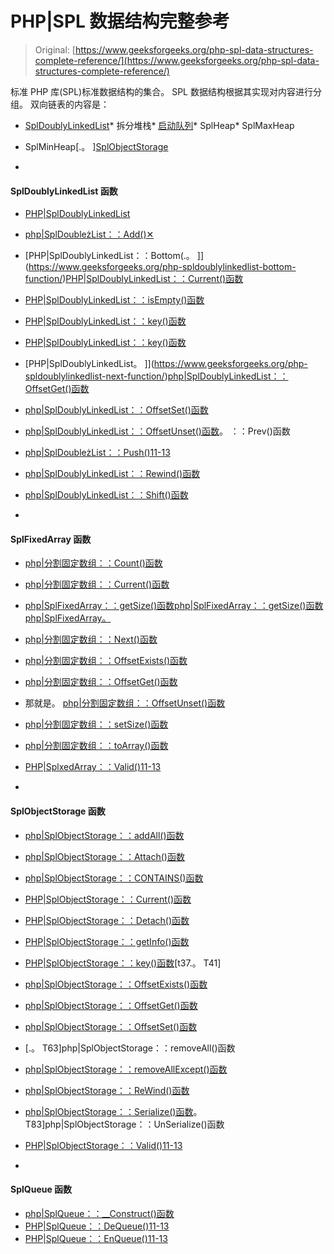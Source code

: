 # PHP|SPL 数据结构完整参考

> Original: [https://www.geeksforgeeks.org/php-spl-data-structures-complete-reference/](https://www.geeksforgeeks.org/php-spl-data-structures-complete-reference/)

标准 PHP 库(SPL)标准数据结构的集合。 SPL 数据结构根据其实现对内容进行分组。 双向链表的内容是：

*   [SplDoublyLinkedList](#SplDoublyLinkedList)*   拆分堆栈*   [启动队列](#SplQueue)*   SplHeap*   SplMaxHeap

*   SplMinHeap[.。 ][SplObjectStorage](#SplObjectStorage)

*

#### SplDoublyLinkedList 函数

*   [PHP|SplDoublyLinkedList](https://www.geeksforgeeks.org/spldoublylinkedlist-in-php/)
*   [php|SplDoubleżList：：Add()✕](https://www.geeksforgeeks.org/php-spldoublylinkedlist-add-function/)
*   [PHP|SplDoublyLinkedList：：Bottom(.。 ]](https://www.geeksforgeeks.org/php-spldoublylinkedlist-bottom-function/)[PHP|SplDoublyLinkedList：：Current()函数](https://www.geeksforgeeks.org/php-spldoublylinkedlist-current-function/)
*   [PHP|SplDoublyLinkedList：：isEmpty()函数](https://www.geeksforgeeks.org/php-spldoublylinkedlist-isempty-function/)
*   [PHP|SplDoublyLinkedList：：key()函数](https://www.geeksforgeeks.org/php-spldoublylinkedlist-key-function/)
*   [PHP|SplDoublyLinkedList：：key()函数](https://www.geeksforgeeks.org/php-spldoublylinkedlist-next-function/)
*   [PHP|SplDoublyLinkedList。 ]](https://www.geeksforgeeks.org/php-spldoublylinkedlist-next-function/)[php|SplDoublyLinkedList：：OffsetGet()函数](https://www.geeksforgeeks.org/php-spldoublylinkedlist-offsetget-function/)

*   [php|SplDoublyLinkedList：：OffsetSet()函数](https://www.geeksforgeeks.org/php-spldoublylinkedlist-offsetset-function/)
*   [php|SplDoublyLinkedList：：OffsetUnset()函数](https://www.geeksforgeeks.org/php-spldoublylinkedlist-offsetunset-function/)。 ：：Prev()函数
*   [php|SplDoubleżList：：Push()11-13](https://www.geeksforgeeks.org/php-spldoublylinkedlist-push-function/)
*   [php|SplDoublyLinkedList：：Rewind()函数](https://www.geeksforgeeks.org/php-spldoublylinkedlist-rewind-function/)
*   [php|SplDoublyLinkedList：：Shift()函数](https://www.geeksforgeeks.org/php-spldoublylinkedlist-shift-function/)

*

#### SplFixedArray 函数

*   [php|分割固定数组：：Count()函数](https://www.geeksforgeeks.org/php-splfixedarray-count-function/)
*   [php|分割固定数组：：Current()函数](https://www.geeksforgeeks.org/php-splfixedarray-current-function/)
*   [php|SplFixedArray：：getSize()函数](https://www.geeksforgeeks.org/php-splfixedarray-getsize-function/)[php|SplFixedArray：：getSize()函数](https://www.geeksforgeeks.org/php-splfixedarray-getsize-function/)[php|SplFixedArray。](https://www.geeksforgeeks.org/php-splfixedarray-current-function/)
*   [php|分割固定数组：：Next()函数](https://www.geeksforgeeks.org/php-splfixedarray-next-function/)
*   [php|分割固定数组：：OffsetExists()函数](https://www.geeksforgeeks.org/php-splfixedarray-offsetexists-function/)

*   [php|分割固定数组：：OffsetGet()函数](https://www.geeksforgeeks.org/php-splfixedarray-offsetget-function/)
*   那就是。 [php|分割固定数组：：OffsetUnset()函数](https://www.geeksforgeeks.org/php-splfixedarray-rewind-function/)
*   [php|分割固定数组：：setSize()函数](https://www.geeksforgeeks.org/php-splfixedarray-setsize-function/)
*   [php|分割固定数组：：toArray()函数](https://www.geeksforgeeks.org/php-splfixedarray-toarray-function/)
*   [PHP|SplxedArray：：Valid()11-13](https://www.geeksforgeeks.org/php-splfixedarray-valid-function/)

*

#### SplObjectStorage 函数

*   [php|SplObjectStorage：：addAll()函数](https://www.geeksforgeeks.org/php-splobjectstorage-addall-function/)
*   [php|SplObjectStorage：：Attach()函数](https://www.geeksforgeeks.org/php-splobjectstorage-attach-function/)
*   [php|SplObjectStorage：：CONTAINS()函数](https://www.geeksforgeeks.org/php-splobjectstorage-contains-function/)

*   [PHP|SplObjectStorage：：Current()函数](https://www.geeksforgeeks.org/php-splobjectstorage-current-function/)
*   [PHP|SplObjectStorage：：Detach()函数](https://www.geeksforgeeks.org/php-splobjectstorage-detach-function/)
*   [PHP|SplObjectStorage：：getInfo()函数](https://www.geeksforgeeks.org/php-splobjectstorage-getinfo-function/)
*   [PHP|SplObjectStorage：：key()函数](https://www.geeksforgeeks.org/php-splobjectstorage-key-function/)[t37.。 T41]
*   [php|SplObjectStorage：：OffsetExists()函数](https://www.geeksforgeeks.org/php-splobjectstorage-offsetexists-function/)
*   [php|SplObjectStorage：：OffsetGet()函数](https://www.geeksforgeeks.org/php-splobjectstorage-offsetget-function/)

*   [php|SplObjectStorage：：OffsetSet()函数](https://www.geeksforgeeks.org/php-splobjectstorage-offsetset-function/)
*   [.。 T63]php|SplObjectStorage：：removeAll()函数
*   [php|SplObjectStorage：：removeAllExcept()函数](https://www.geeksforgeeks.org/php-splobjectstorage-removeallexcept-function/)
*   [php|SplObjectStorage：：ReWind()函数](https://www.geeksforgeeks.org/php-splobjectstorage-rewind-function/)
*   [php|SplObjectStorage：：Serialize()函数](https://www.geeksforgeeks.org/php-splobjectstorage-serialize-function/)。 T83]php|SplObjectStorage：：UnSerialize()函数
*   [PHP|SplObjectStorage：：Valid()11-13](https://www.geeksforgeeks.org/php-splobjectstorage-valid-function/)

*

#### SplQueue 函数

*   [php|SplQueue：：__Construct()函数](https://www.geeksforgeeks.org/php-splqueue__construct-function/)
*   [PHP|SplQueue：：DeQueue()11-13](https://www.geeksforgeeks.org/php-splqueuedequeue-function/)
*   [PHP|SplQueue：：EnQueue()11-13](https://www.geeksforgeeks.org/php-splqueueenqueue-function/)